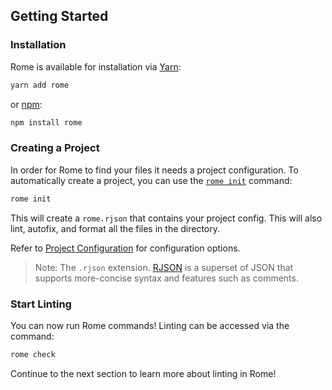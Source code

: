 ## Getting Started

### Installation

Rome is available for installation via [Yarn](https://yarnpkg.com/):

```bash
yarn add rome
```

or [npm](https://www.npmjs.com/):

```bash
npm install rome
```

### Creating a Project

In order for Rome to find your files it needs a project configuration. To automatically create a project, you can use the [`rome init`](#rome-init) command:

```bash
rome init
```

This will create a `rome.rjson` that contains your project config. This will also lint, autofix, and format all the files in the directory.

Refer to [Project Configuration](#project-config) for configuration options.

> Note: The `.rjson` extension. [RJSON](#rome-json) is a superset of JSON that supports more-concise syntax and features such as comments.

### Start Linting

You can now run Rome commands! Linting can be accessed via the command:

```bash
rome check
```

Continue to the next section to learn more about linting in Rome!
